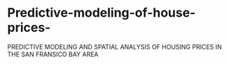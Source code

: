# Predictive-modeling-of-house-prices-
PREDICTIVE MODELING AND SPATIAL ANALYSIS OF HOUSING PRICES IN THE SAN FRANSICO BAY AREA
